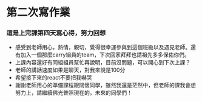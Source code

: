 # 第二次寫作業
### 這是上完課第四天寫心得，努力回想
* 感受到老師用心，熱情，親切，覺得很幸運參與到這個班級以及遇見老師。還有加入一個那麼carry組員的team，下次回家拜拜也請祖先多多保佑你們。
* 上課內容還好有同組組員幫忙再說明，目前沒問題，可以開心到下次上課？
* 老師的講話速度如果是聊天，對我來說是100分
* 希望接下來的react不要把我嚇哭
* 謝謝老師用心的準備課程跟關懷同學，雖然我還是茫然中，但老師的課我會想努力上，請繼續佛光普照現在的，未來的同學們！